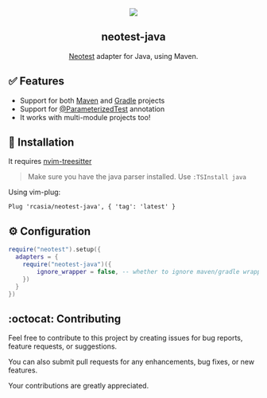 
<section align="center">
  <a href="https://github.com/rcasia/neotest-java/actions/workflows/makefile.yml">
    <img src="https://github.com/rcasia/neotest-java/actions/workflows/makefile.yml/badge.svg">
  </a>
  <h1>neotest-java</h1>
  <p> <a href="https://github.com/rcarriga/neotest">Neotest</a> adapter for Java, using Maven.</p>
</section>


## :white_check_mark: Features

* Support for both [Maven](https://maven.apache.org/) and [Gradle](https://gradle.org/) projects
* Support for [@ParameterizedTest](https://junit.org/junit5/docs/5.0.2/api/org/junit/jupiter/params/ParameterizedTest.html) annotation
* It works with multi-module projects too!


## :wrench: Installation

It requires [nvim-treesitter](https://github.com/nvim-treesitter/nvim-treesitter)

>Make sure you have the java parser installed. Use `:TSInstall java`

Using vim-plug:
```vim
Plug 'rcasia/neotest-java', { 'tag': 'latest' }
```


## :gear: Configuration
```lua
require("neotest").setup({
  adapters = {
    require("neotest-java")({
        ignore_wrapper = false, -- whether to ignore maven/gradle wrapper
    })
  }
})
```
## :octocat: Contributing
Feel free to contribute to this project by creating issues for bug reports, feature requests, or suggestions.

You can also submit pull requests for any enhancements, bug fixes, or new features.

Your contributions are greatly appreciated.
